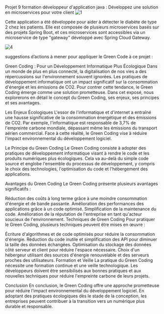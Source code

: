 Projet 9 formation développeur d'application java : Développez une solution en microservices pour votre client
![1](https://github.com/j-sicard/Medilabo_Solutions/assets/106332407/537f9a42-51fe-46da-8f26-589df481f9b8)

Cette application a été développée pour aider à détecter le diabète de type 2 chez les patients. Elle est composée de plusieurs microservices basés sur des projets Spring Boot, et ces microservices sont accessibles via un microservice de type "gateway" développé avec Spring Cloud Gateway. 

![4](https://github.com/j-sicard/Medilabo_Solutions/assets/106332407/7c1e5c75-cd1f-4f14-8c1d-5830c95db695)


suggestions d’actions à mener pour appliquer le Green Code à ce projet : 

Green Coding : Pour un Développement Informatique Plus Écologique
Dans un monde de plus en plus connecté, la digitalisation de nos vies a des répercussions sur l'environnement souvent ignorées. Les pratiques de développement informatique ont un impact significatif sur la consommation d'énergie et les émissions de CO2. Pour contrer cette tendance, le Green Coding émerge comme une solution prometteuse. Dans cet exposé, nous explorerons en détail le concept du Green Coding, ses enjeux, ses principes et ses avantages.

Les Enjeux Écologiques
L'essor de l'informatique et d'internet a entraîné une hausse significative de la consommation énergétique et des émissions de CO2. Par exemple, l'informatique est responsable de 3,7% de l'empreinte carbone mondiale, dépassant même les émissions du transport aérien commercial. Face à cette réalité, le Green Coding vise à réduire l'impact environnemental du développement logiciel.

Le Principe du Green Coding
Le Green Coding consiste à adopter des pratiques de développement informatique visant à rendre le code et les produits numériques plus écologiques. Cela va au-delà du simple code source et englobe l'ensemble du processus de développement, y compris le choix des technologies, l'optimisation du code et l'hébergement des applications.

Avantages du Green Coding
Le Green Coding présente plusieurs avantages significatifs :

Réduction des coûts à long terme grâce à une moindre consommation d'énergie et de bande passante.
Amélioration des performances des applications grâce à un code optimisé.
Simplification de la maintenance du code.
Amélioration de la réputation de l'entreprise en tant qu'acteur soucieux de l'environnement.
Techniques de Green Coding
Pour pratiquer le Green Coding, plusieurs techniques peuvent être mises en œuvre :

Écriture d'algorithmes et de code optimisés pour réduire la consommation d'énergie.
Réduction du code inutile et simplification des API pour diminuer la taille des données échangées.
Optimisation du stockage des données côté serveur et client pour réduire l'espace nécessaire.
Choix d'un hébergeur utilisant des sources d'énergie renouvelable et des serveurs proches des utilisateurs.
Formation et Veille
La pratique du Green Coding nécessite une formation continue et une veille technologique. Les développeurs doivent être sensibilisés aux bonnes pratiques et aux nouvelles techniques pour réduire l'empreinte carbone de leurs projets.

Conclusion
En conclusion, le Green Coding offre une approche prometteuse pour réduire l'impact environnemental du développement logiciel. En adoptant des pratiques écologiques dès le stade de la conception, les entreprises peuvent contribuer à la transition vers un numérique plus durable et responsable.
